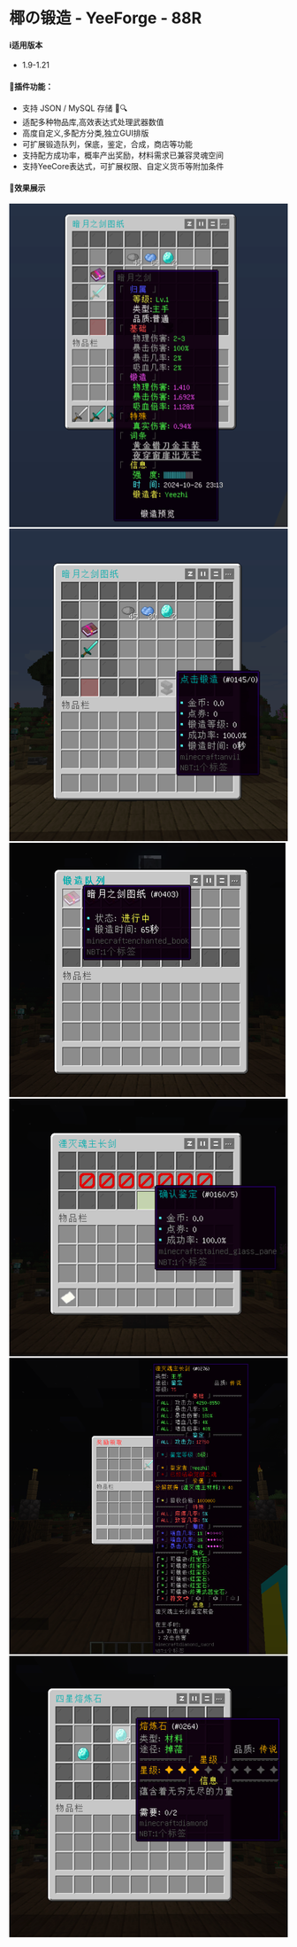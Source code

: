 # 椰の锻造 - YeeForge - 88R

#### ℹ️适用版本

- 1.9-1.21

#### 🔧插件功能：

- 支持 JSON / MySQL 存储 📁🔍
- 适配多种物品库,高效表达式处理武器数值
- 高度自定义,多配方分类,独立GUI排版
- 可扩展锻造队列，保底，鉴定，合成，商店等功能
- 支持配方成功率，概率产出奖励，材料需求已兼容灵魂空间
- 支持YeeCore表达式，可扩展权限、自定义货币等附加条件

#### 🎉效果展示
![img.png](img/img.png)
![img_1.png](img/img_1.png)
![img_2.png](img/img_2.png)
![img_3.png](img/img_3.png)
![img_4.png](img/img_4.png)
![img_5.png](img/img_5.png)
